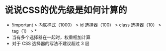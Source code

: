 # 说说CSS的优先级是如何计算的

- !important > 内联样式（1000） > id 选择器（100） > class 选择器（10） > tag（1） > *
- 当有多个选择器在一起时，权重相加计算
- 对于 CSS 选择器的写法不建议超过 3 层